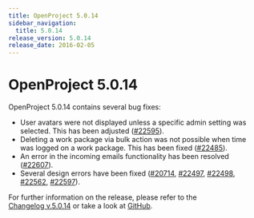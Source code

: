 ```yaml
---
title: OpenProject 5.0.14
sidebar_navigation:
  title: 5.0.14
release_version: 5.0.14
release_date: 2016-02-05
---
```


# OpenProject 5.0.14

OpenProject 5.0.14 contains several bug fixes:

  - User avatars were not displayed unless a specific admin setting was
    selected. This has been adjusted
    ([#22595](https://community.openproject.org/work_packages/22595)).
  - Deleting a work package via bulk action was not possible when time
    was logged on a work package. This has been fixed
    ([#22485](https://community.openproject.org/work_packages/22485)).
  - An error in the incoming emails functionality has been resolved
    ([#22607](https://community.openproject.org/work_packages/22607)).
  - Several design errors have been fixed
    ([#20714](https://community.openproject.org/work_packages/20714),
    [#22497](https://community.openproject.org/work_packages/22497),
    [#22498](https://community.openproject.org/work_packages/22498),
    [#22562](https://community.openproject.org/work_packages/22562),
    [#22597](https://community.openproject.org/work_packages/22597)).

For further information on the release, please refer to the  
[Changelog v.5.0.14](https://community.openproject.org/versions/799)
or take a look at
[GitHub](https://github.com/opf/openproject/tree/v5.0.14).
